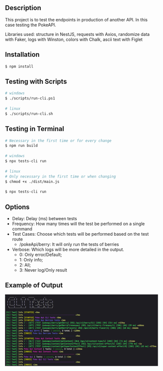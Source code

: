 ## Description

This project is to test the endpoints in production of another API. In this case testing the PokeAPI.

Libraries used: structure in NestJS, requests with Axios, randomize data with Faker, logs with Winston, colors with Chalk, ascii text with Figlet

## Installation

```bash
$ npm install
```

## Testing with Scripts

```bash
# windows
$ ./scripts/run-cli.ps1

# linux
$ ./scripts/run-cli.sh

```

## Testing in Terminal

```bash
# Necessary in the first time or for every change
$ npm run build

# windows
$ npx tests-cli run

# linux
# Only necessary in the first time or when changing
$ chmod +x ./dist/main.js

$ npx tests-cli run

```

## Options

- Delay: Delay (ms) between tests
- Frequency: How many times will the test be performed on a single command
- Test Cases: Choose which tests will be performed based on the test route
  - /pokeApi/berry: It will only run the tests of berries
- Verbose: Which logs will be more detailed in the output.
  - 0: Only error/Default;
  - 1: Only info;
  - 2: All;
  - 3: Never log/Only result

## Example of Output

![Example of Output](./assets/example.png)
